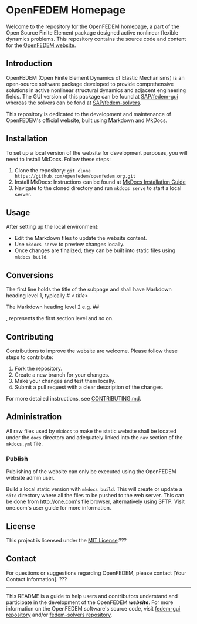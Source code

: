 OpenFEDEM Homepage
==================

Welcome to the repository for the OpenFEDEM homepage, a part of the Open Source Finite Element package designed active nonlinear flexible dynamics problems. This repository contains the source code and content for the [OpenFEDEM website](https://www.openfedem.org).

## Introduction

OpenFEDEM (Open Finite Element Dynamics of Elastic Mechanisms) is an open-source software package developed to provide comprehensive solutions in active nonlinear structural dynamics and adjacent engineering fields. The GUI version of this package can be found at [SAP/fedem-gui](https://github.com/SAP/fedem-gui) whereas the solvers can be fond at [SAP/fedem-solvers](https://github.com/SAP/fedem-solvers). 

This repository is dedicated to the development and maintenance of OpenFEDEM's official website, built using Markdown and MkDocs.

## Installation

To set up a local version of the website for development purposes, you will need to install MkDocs. Follow these steps:

1. Clone the repository: `git clone https://github.com/openfedem/openfedem.org.git`
2. Install MkDocs: Instructions can be found at [MkDocs Installation Guide](https://www.mkdocs.org/#installation)
3. Navigate to the cloned directory and run `mkdocs serve` to start a local server. 

## Usage

After setting up the local environment:

- Edit the Markdown files to update the website content.
- Use `mkdocs serve` to preview changes locally.
- Once changes are finalized, they can be built into static files using `mkdocs build`.

## Conversions
The first line holds the title of the subpage and shall have Markdown heading level 1, typically _# < title>_

The Markdown heading level 2 e.g. _## <section heading>_, represents the first section level and so on.


## Contributing

Contributions to improve the website are welcome. Please follow these steps to contribute:

1. Fork the repository.
2. Create a new branch for your changes.
3. Make your changes and test them locally.
4. Submit a pull request with a clear description of the changes.

For more detailed instructions, see [CONTRIBUTING.md](CONTRIBUTING.md).

## Administration 
All raw files used by `mkdocs` to make the static website shall be located under the `docs` directory and adequately 
linked into the `nav` section of the `mkdocs.yml` file. 

### Publish
Publishing of the website can only be executed using the OpenFEDEM website admin user. 

Build a local static version with `mkdocs build`. This will create or update a `site` directory where all the files
to be pushed to the web server. This can be done from http://one.com's file browser, alternatively using SFTP. 
Visit one.com's user guide for more information. 

## License

This project is licensed under the [MIT License](LICENSE).???

## Contact

For questions or suggestions regarding OpenFEDEM, please contact [Your Contact Information]. ???

---

This README is a guide to help users and contributors understand and participate in the development of the OpenFEDEM **_website_**. For more information on the OpenFEDEM software's source code, visit [fedem-gui repository](https://github.com/SAP/fedem-gui) and/or [fedem-solvers repository](https://github.com/SAP/fedem-solvers).

